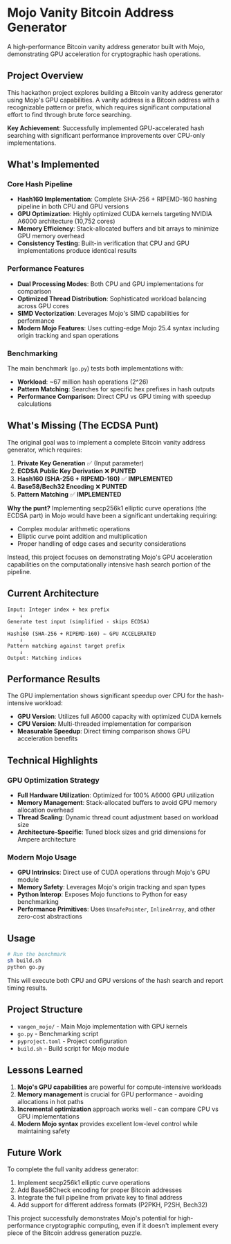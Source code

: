 # Mojo Vanity Bitcoin Address Generator

A high-performance Bitcoin vanity address generator built with Mojo, demonstrating GPU acceleration for cryptographic hash operations.

## Project Overview

This hackathon project explores building a Bitcoin vanity address generator using Mojo's GPU capabilities. A vanity address is a Bitcoin address with a recognizable pattern or prefix, which requires significant computational effort to find through brute force searching.

**Key Achievement**: Successfully implemented GPU-accelerated hash searching with significant performance improvements over CPU-only implementations.

## What's Implemented

### Core Hash Pipeline
- **Hash160 Implementation**: Complete SHA-256 + RIPEMD-160 hashing pipeline in both CPU and GPU versions
- **GPU Optimization**: Highly optimized CUDA kernels targeting NVIDIA A6000 architecture (10,752 cores)
- **Memory Efficiency**: Stack-allocated buffers and bit arrays to minimize GPU memory overhead
- **Consistency Testing**: Built-in verification that CPU and GPU implementations produce identical results

### Performance Features
- **Dual Processing Modes**: Both CPU and GPU implementations for comparison
- **Optimized Thread Distribution**: Sophisticated workload balancing across GPU cores
- **SIMD Vectorization**: Leverages Mojo's SIMD capabilities for performance
- **Modern Mojo Features**: Uses cutting-edge Mojo 25.4 syntax including origin tracking and span operations

### Benchmarking
The main benchmark (`go.py`) tests both implementations with:
- **Workload**: ~67 million hash operations (2^26)
- **Pattern Matching**: Searches for specific hex prefixes in hash outputs
- **Performance Comparison**: Direct CPU vs GPU timing with speedup calculations

## What's Missing (The ECDSA Punt)

The original goal was to implement a complete Bitcoin vanity address generator, which requires:

1. **Private Key Generation** ✅ (Input parameter)
2. **ECDSA Public Key Derivation** ❌ **PUNTED**
3. **Hash160 (SHA-256 + RIPEMD-160)** ✅ **IMPLEMENTED**
4. **Base58/Bech32 Encoding** ❌ **PUNTED**
5. **Pattern Matching** ✅ **IMPLEMENTED**

**Why the punt?** Implementing secp256k1 elliptic curve operations (the ECDSA part) in Mojo would have been a significant undertaking requiring:
- Complex modular arithmetic operations
- Elliptic curve point addition and multiplication
- Proper handling of edge cases and security considerations

Instead, this project focuses on demonstrating Mojo's GPU acceleration capabilities on the computationally intensive hash search portion of the pipeline.

## Current Architecture

```
Input: Integer index + hex prefix
    ↓
Generate test input (simplified - skips ECDSA)
    ↓
Hash160 (SHA-256 + RIPEMD-160) ← GPU ACCELERATED
    ↓
Pattern matching against target prefix
    ↓
Output: Matching indices
```

## Performance Results

The GPU implementation shows significant speedup over CPU for the hash-intensive workload:
- **GPU Version**: Utilizes full A6000 capacity with optimized CUDA kernels
- **CPU Version**: Multi-threaded implementation for comparison
- **Measurable Speedup**: Direct timing comparison shows GPU acceleration benefits

## Technical Highlights

### GPU Optimization Strategy
- **Full Hardware Utilization**: Optimized for 100% A6000 GPU utilization
- **Memory Management**: Stack-allocated buffers to avoid GPU memory allocation overhead
- **Thread Scaling**: Dynamic thread count adjustment based on workload size
- **Architecture-Specific**: Tuned block sizes and grid dimensions for Ampere architecture

### Modern Mojo Usage
- **GPU Intrinsics**: Direct use of CUDA operations through Mojo's GPU module
- **Memory Safety**: Leverages Mojo's origin tracking and span types
- **Python Interop**: Exposes Mojo functions to Python for easy benchmarking
- **Performance Primitives**: Uses `UnsafePointer`, `InlineArray`, and other zero-cost abstractions

## Usage

```bash
# Run the benchmark
sh build.sh
python go.py
```

This will execute both CPU and GPU versions of the hash search and report timing results.

## Project Structure

- `vangen_mojo/` - Main Mojo implementation with GPU kernels
- `go.py` - Benchmarking script
- `pyproject.toml` - Project configuration
- `build.sh` - Build script for Mojo module

## Lessons Learned

1. **Mojo's GPU capabilities** are powerful for compute-intensive workloads
2. **Memory management** is crucial for GPU performance - avoiding allocations in hot paths
3. **Incremental optimization** approach works well - can compare CPU vs GPU implementations
4. **Modern Mojo syntax** provides excellent low-level control while maintaining safety

## Future Work

To complete the full vanity address generator:
1. Implement secp256k1 elliptic curve operations
2. Add Base58Check encoding for proper Bitcoin addresses
3. Integrate the full pipeline from private key to final address
4. Add support for different address formats (P2PKH, P2SH, Bech32)

This project successfully demonstrates Mojo's potential for high-performance cryptographic computing, even if it doesn't implement every piece of the Bitcoin address generation puzzle.
